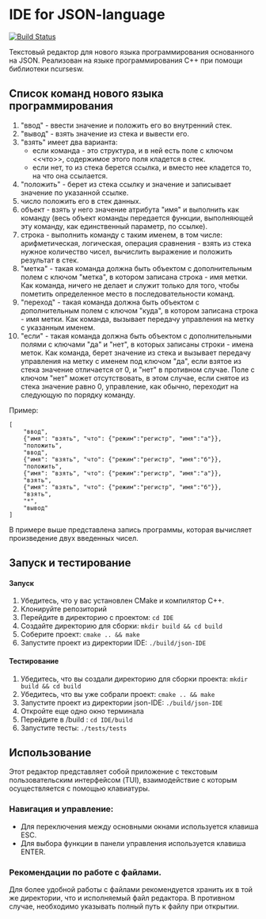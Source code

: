 
# IDE for JSON-language

<a href="https://github.com/unnamedpup/IDE/actions/workflows/c-cpp.yml"><img src="https://github.com/unnamedpup/IDE/actions/workflows/c-cpp.yml/badge.svg?branch=master" alt="Build Status"></a>

Текстовый редактор для нового языка программирования основанного на JSON.
Реализован на языке программирования C++ при помощи библиотеки ncursesw.

## Список команд нового языка программирования

1.  "ввод" - ввести значение и положить его во внутренний стек.
2.  "вывод" - взять значение из стека и вывести его.
3.  "взять" имеет два варианта:
    - если команда - это структура, и в ней есть поле с ключом <<что>>, содержимое этого поля кладется в стек.
    - если нет, то из стека берется ссылка, и вместо нее кладется то, на что она ссылается. 
4.  "положить" - берет из стека ссылку и значение и записывает значение по указанной ссылке.
5.  число  положить его в стек данных.
6.  объект - взять у него значение атрибута "имя" и выполнить как команду (весь объект команды передается функции, выполняющей эту команду, как единственный параметр, по ссылке).
7.  строка - выполнить команду с таким именем, в том числе: арифметическая, логическая, операция сравнения - взять из стека нужное количество чисел, вычислить выражение и положить результат в стек.
8.  "метка" - такая команда должна быть объектом с дополнительным полем с ключом "метка", в котором записана строка - имя метки. Как команда, ничего не делает и служит только для того, чтобы пометить определенное место в последовательности команд.
9.  "переход" -  такая команда должна быть объектом с дополнительным полем с ключом "куда", в котором записана строка - имя метки. Как команда, вызывает передачу управления на метку с указанным именем.
10. "если" - такая команда должна быть объектом с дополнительными полями с ключами "да" и "нет", в которых записаны строки - имена меток. Как команда, берет значение из стека и вызывает передачу управления на метку с именем под ключом "да", если взятое из стека значение отличается от 0, и "нет" в противном случае. Поле с ключом "нет" может отсутствовать, в этом случае, если снятое из стека значение равно 0, управление, как обычно, переходит на следующую по порядку команду.

Пример:

```
[
    "ввод",
    {"имя": "взять", "что": {"режим":"регистр", "имя":"а"}},
    "положить",
    "ввод",
    {"имя": "взять", "что": {"режим":"регистр", "имя":"б"}},
    "положить",
    {"имя": "взять", "что": {"режим":"регистр", "имя":"а"}},
    "взять",
    {"имя": "взять", "что": {"режим":"регистр", "имя":"б"}},
    "взять",
    "*",
    "вывод"
]
```

В примере выше представлена запись программы, которая вычисляет произведение двух введенных чисел.

## Запуск и тестирование

#### Запуск 

1. Убедитесь, что у вас установлен CMake и компилятор C++.
2. Клонируйте репозиторий
3. Перейдите в директорию с проектом: `cd IDE`
4. Создайте директорию для сборки: `mkdir build && cd build`
5. Соберите проект: `cmake .. && make`
6. Запустите проект из директории IDE: `./build/json-IDE`
   
#### Тестирование

1. Убедитесь, что вы создали директорию для сборки проекта: `mkdir build && cd build`
2. Убедитесь, что вы уже собрали проект: `cmake .. && make`
3. Запустите проект  из директории json-IDE: `./build/json-IDE`
4. Откройте еще одно окно терминала
5. Перейдите в /build : `cd IDE/build`
6. Запустите тесты: `./tests/tests`

## Использование

Этот редактор представляет собой приложение с текстовым пользовательским интерфейсом (TUI), взаимодействие с которым осуществляется с помощью клавиатуры.

### Навигация и управление:

- Для переключения между основными окнами используется клавиша ESC.
- Для выбора функции в панели управления используется клавиша ENTER.

### Рекомендации по работе с файлами.

Для более удобной работы с файлами рекомендуется хранить их в той же директории, что и исполняемый файл редактора. В противном случае, необходимо указывать полный путь к файлу при открытии.
